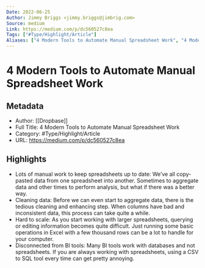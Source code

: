 ```yaml
---
Date: 2022-06-25
Author: Jimmy Briggs <jimmy.briggs@jimbrig.com>
Source: medium
Link: https://medium.com/p/dc560527c8ea
Tags: ["#Type/Highlight/Article"]
Aliases: ["4 Modern Tools to Automate Manual Spreadsheet Work", "4 Modern Tools to Automate Manual Spreadsheet Work"]
---
```

# 4 Modern Tools to Automate Manual Spreadsheet Work

## Metadata
- Author: [[Dropbase]]
- Full Title: 4 Modern Tools to Automate Manual Spreadsheet Work
- Category: #Type/Highlight/Article
- URL: https://medium.com/p/dc560527c8ea

## Highlights
- Lots of manual work to keep spreadsheets up to date: We’ve all copy-pasted data from one spreadsheet into another. Sometimes to aggregate data and other times to perform analysis, but what if there was a better way.
- Cleaning data: Before we can even start to aggregate data, there is the tedious cleaning and enhancing step. When columns have bad and inconsistent data, this process can take quite a while.
- Hard to scale: As you start working with larger spreadsheets, querying or editing information becomes quite difficult. Just running some basic operations in Excel with a few thousand rows can be a lot to handle for your computer.
- Disconnected from BI tools: Many BI tools work with databases and not spreadsheets. If you are always working with spreadsheets, using a CSV to SQL tool every time can get pretty annoying.
